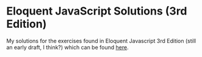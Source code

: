 # Eloquent JavaScript Solutions (3rd Edition)

My solutions for the exercises found in Eloquent Javascript 3rd Edition (still an early draft, I think?) which can be found [here](http://eloquentjavascript.net/3rd_edition/ "Eloquent JavaScript 3rd Edition").
